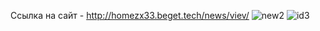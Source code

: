 Ссылка на сайт - http://homezx33.beget.tech/news/viev/
![new2](https://github.com/user-attachments/assets/8ca2865f-5ffc-4fdf-b1b6-f536cc0e0d4b)
![id3](https://github.com/user-attachments/assets/7052e7ce-b97b-4d7c-bb92-f6ebd18ba63d)

